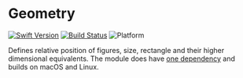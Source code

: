 # Geometry

[![Swift Version](https://img.shields.io/badge/Swift-4.2-red.svg)](https://swift.org/)
[![Build Status](https://travis-ci.com/markuswntr/geometry.svg?branch=master)](https://travis-ci.com/markuswntr/geometry)
![Platform](https://img.shields.io/badge/platform-macOS%20%7C%20linux-lightgrey.svg)

Defines relative position of figures, size, rectangle and their higher dimensional equivalents.
The module does have [one dependency](https://github.com/markuswntr/vector) and builds on macOS and Linux.

